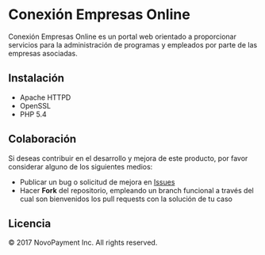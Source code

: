 # Conexión Empresas Online

Conexión Empresas Online es un portal web orientado a proporcionar servicios para la administración de programas y empleados por parte de las empresas asociadas.


## Instalación

- Apache HTTPD
- OpenSSL
- PHP 5.4


## Colaboración

Si deseas contribuir en el desarrollo y mejora de este producto, por favor considerar alguno de los siguientes medios:

- Publicar un bug o solicitud de mejora en [Issues](./issues/new)
- Hacer **Fork** del repositorio, empleando un branch funcional a través del cual son bienvenidos los pull requests con la solución de tu caso


## Licencia

© 2017 NovoPayment Inc. All rights reserved.
